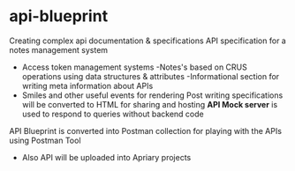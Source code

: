 # api-blueprint
 Creating complex api documentation & specifications 
API specification for a notes management system
- Access token management systems
-Notes's based on CRUS operations using data structures & attributes
-Informational section for writing meta information about APIs
- Smiles and other useful events for rendering
Post writing specifications will be converted to HTML for sharing and hosting
**API Mock server** is used to respond to queries without backend code

API Blueprint is converted into Postman collection for playing with the APIs using Postman Tool
- Also API will be uploaded into Apriary projects

